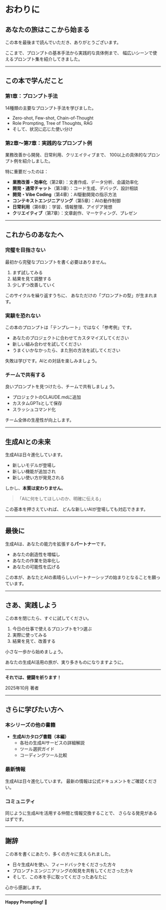 # おわりに

## あなたの旅はここから始まる

この本を最後まで読んでいただき、ありがとうございます。

ここまで、プロンプトの基本手法から実践的な具体例まで、
幅広いシーンで使えるプロンプト集を紹介してきました。

---

## この本で学んだこと

### 第1章：プロンプト手法
14種類の主要なプロンプト手法を学びました。
- Zero-shot, Few-shot, Chain-of-Thought
- Role Prompting, Tree of Thoughts, RAG
- そして、状況に応じた使い分け

### 第2章〜第7章：実践的なプロンプト例
業務改善から開発、日常利用、クリエイティブまで、
100以上の具体的なプロンプト例を紹介しました。

特に重要だったのは：
- **業務改善・効率化**（第2章）：文書作成、データ分析、会議効率化
- **開発・通常チャット**（第3章）：コード生成、デバッグ、設計相談
- **開発・Vibe Coding**（第4章）：AI駆動開発の指示方法
- **コンテキストエンジニアリング**（第5章）：AIの動作制御
- **日常利用**（第6章）：学習、情報整理、アイデア発想
- **クリエイティブ**（第7章）：文章創作、マーケティング、プレゼン

---

## これからのあなたへ

### 完璧を目指さない

最初から完璧なプロンプトを書く必要はありません。

1. まず試してみる
2. 結果を見て調整する
3. 少しずつ改善していく

このサイクルを繰り返すうちに、
あなただけの「プロンプトの型」が生まれます。

### 実験を恐れない

この本のプロンプトは「テンプレート」ではなく「参考例」です。

- あなたのプロジェクトに合わせてカスタマイズしてください
- 新しい組み合わせを試してください
- うまくいかなかったら、また別の方法を試してください

失敗は学びです。AIとの対話を楽しみましょう。

### チームで共有する

良いプロンプトを見つけたら、チームで共有しましょう。

- プロジェクトのCLAUDE.mdに追加
- カスタムGPTsとして保存
- スラッシュコマンド化

チーム全体の生産性が向上します。

---

## 生成AIとの未来

生成AIは日々進化しています。

- 新しいモデルが登場し
- 新しい機能が追加され
- 新しい使い方が発見される

しかし、**本質は変わりません**。

> 「AIに何をしてほしいのか、明確に伝える」

この基本を押さえていれば、
どんな新しいAIが登場しても対応できます。

---

## 最後に

生成AIは、あなたの能力を拡張する**パートナー**です。

- あなたの創造性を増幅し
- あなたの作業を効率化し
- あなたの可能性を広げる

この本が、あなたとAIの素晴らしいパートナーシップの始まりとなることを願っています。

---

## さあ、実践しよう

この本を閉じたら、すぐに試してください。

1. 今日の仕事で使えるプロンプトを1つ選ぶ
2. 実際に使ってみる
3. 結果を見て、改善する

小さな一歩から始めましょう。

あなたの生成AI活用の旅が、実り多きものになりますように。

---

**それでは、健闘を祈ります！**

2025年10月
著者

---

## さらに学びたい方へ

### 本シリーズの他の書籍
- **生成AIカタログ書籍（本編）**
  - 各社の生成AIサービスの詳細解説
  - ツール選択ガイド
  - コーディングツール比較

### 最新情報
生成AIは日々進化しています。
最新の情報は公式ドキュメントをご確認ください。

### コミュニティ
同じように生成AIを活用する仲間と情報交換することで、
さらなる発見があるはずです。

---

## 謝辞

この本を書くにあたり、多くの方々に支えられました。

- 日々生成AIを使い、フィードバックをくださった方々
- プロンプトエンジニアリングの知見を共有してくださった方々
- そして、この本を手に取ってくださったあなたに

心から感謝します。

---

**Happy Prompting! 🚀**
